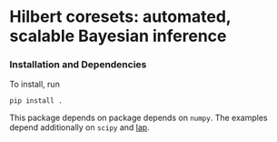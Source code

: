 # Hilbert coresets: automated, scalable Bayesian inference

### Installation and Dependencies

To install, run 

    pip install . 
    
This package depends on package depends on `numpy`. The examples depend additionally on `scipy` and [lap](https://github.com/gatagat/lap).



